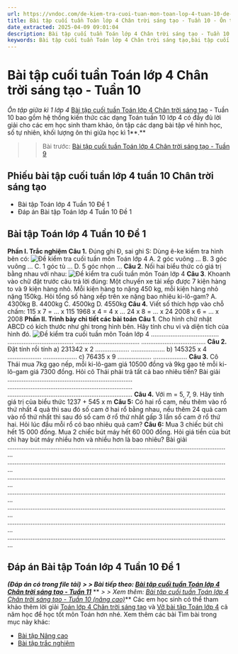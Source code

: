 ```yaml
---
url: https://vndoc.com/de-kiem-tra-cuoi-tuan-mon-toan-lop-4-tuan-10-de-1-152985
title: Bài tập cuối tuần Toán lớp 4 Chân trời sáng tạo - Tuần 10 - Ôn tập giữa kì 1 lớp 4 - VnDoc.com
date_extracted: 2025-04-09 09:01:04
description: Bài tập cuối tuần Toán lớp 4 Chân trời sáng tạo - Tuần 10 có đáp án giúp các em học sinh ôn tập, nâng cao kỹ năng giải Toán lớp 4 CTST.
keywords: Bài tập cuối tuần Toán lớp 4 Chân trời sáng tạo,bài tập cuối tuần 10 lớp 4,phiếu bài tập cuối tuần lớp 4 tuần 10,Đề kiểm tra cuối tuần môn Toán lớp 4 Tuần 10,Đề kiểm tra cuối tuần môn Toán lớp 4,Bài tập cuối tuần môn Toán lớp 4,giải Toán lớp 4,giải bài tập toán 4,toán lớp 4,bài tập toán lớp 4,bài tập toán lớp 4 chương 2,ôn thi giữa học kì 1 toán 4,kiểm tra giữa học kì 1 môn Toán lớp 4
---
```


# Bài tập cuối tuần Toán lớp 4 Chân trời sáng tạo - Tuần 10
 _Ôn tập giữa kì 1 lớp 4_
[Bài tập cuối tuần Toán lớp 4 Chân trời sáng tạo](<https://vndoc.com/de-kiem-tra-cuoi-tuan-toan4>) \- Tuần 10 bao gồm hệ thống kiến thức các dạng Toán tuần 10 lớp 4 có đầy đủ lời giải cho các em học sinh tham khảo, ôn tập các dạng bài tập về hình học, số tự nhiên, khối lượng ôn thi giữa học kì 1**.**
>> Bài trước: [Bài tập cuối tuần Toán lớp 4 Chân trời sáng tạo - Tuần 9](<https://vndoc.com/de-kiem-tra-cuoi-tuan-mon-toan-lop-4-tuan-9-de-1-151782>)
## **Phiếu bài tập cuối tuần lớp 4 tuần 10 Chân trời sáng tạo**
  * Bài tập Toán lớp 4 Tuần 10 Đề 1
  * Đáp án Bài tập Toán lớp 4 Tuần 10 Đề 1

## **Bài tập Toán lớp 4 Tuần 10 Đề 1**
**Phần I. Trắc nghiệm**
**Câu 1.** Đúng ghi Đ, sai ghi S:
Dùng ê-ke kiểm tra hình bên có:
![Đề kiểm tra cuối tuần môn Toán lớp 4](https://i.vdoc.vn/data/image/2018/09/12/de-kiem-tra-cuoi-tuan-mon-toan-lop-4-tuan-10-de-1-a.jpg)
A. 2 góc vuông …
B. 3 góc vuông …
C. 1 góc tù …
D. 5 góc nhọn …
**Câu 2**. Nối hai biểu thức có giá trị bằng nhau với nhau:
![Đề kiểm tra cuối tuần môn Toán lớp 4](https://i.vdoc.vn/data/image/2018/09/12/de-kiem-tra-cuoi-tuan-mon-toan-lop-4-tuan-10-de-1-b.jpg)
**Câu 3**. Khoanh vào chữ đặt trước câu trả lời đúng:
Một chuyến xe tải xếp được 7 kiện hàng to và 9 kiện hàng nhỏ. Mỗi kiện hàng to nặng 450 kg, mỗi kiện hàng nhỏ nặng 150kg. Hỏi tổng số hàng xếp trên xe nặng bao nhiêu ki-lô-gam?
A. 4300kg
B. 4400kg
C. 4500kg
D. 4550kg
**Câu 4.** Viết số thích hợp vào chỗ chấm:
115 x 7 = … x 115
1968 x 4 = 4 x …
24 x 8 = … x 24
2008 x 6 = … x 2008
**Phần II. Trình bày chi tiết các bài toán**
**Câu 1**. Cho hình chữ nhật ABCD có kích thước như ghi trong hình bên. Hãy tính chu vi và diện tích của hình đó.
![Đề kiểm tra cuối tuần môn Toán lớp 4](https://i.vdoc.vn/data/image/2018/09/12/de-kiem-tra-cuoi-tuan-mon-toan-lop-4-tuan-10-de-1-c.jpg)
………………………………..
……………………………….
………………………………
………………………………
**Câu 2.** Đặt tính rồi tính
a\) 231342 x 2
……………….
……………….
b\) 145325 x 4
……………….
……………….
c\) 76435 x 9
……………….
……………….
**Câu 3.** Cô Thái mua 7kg gạo nếp, mỗi ki-lô-gam giá 10500 đồng và 9kg gạo tẻ mỗi ki-lô-gam giá 7300 đồng. Hỏi cô Thái phải trả tất cả bao nhiêu tiền?
Bài giải
…………………………………………………………….
…………………………………………………………….
…………………………………………………………….
**Câu 4.** Với m = 5, 7, 9. Hãy tính giá trị của biểu thức 1237 + 545 x m
**Câu 5:** Có hai rổ cam, nếu thêm vào rổ thứ nhất 4 quả thì sau đó số cam ở hai rổ bằng nhau, nếu thêm 24 quả cam vào rổ thứ nhất thì sau đó số cam ở rổ thứ nhất gấp 3 lần số cam ở rổ thứ hai. Hỏi lúc đầu mỗi rổ có bao nhiêu quả cam?
**Câu 6:** Mua 3 chiếc bút chì hết 15 000 đồng. Mua 2 chiếc bút máy hết 60 000 đồng. Hỏi giá tiền của bút chì hay bút máy nhiều hơn và nhiều hơn là bao nhiêu?
Bài giải
…………………………………………………………….………………….……………………………
……………………………………………………………….……………….……………………………
……………………………………………………………….………………….…………………………
……………………………………………………………….……………….……………………………
…………………………………………………………….…………………….…………………………
…………………………………………………………….………………….……………………………
…………………………………………………………….………………….……………………………
## **Đáp án Bài tập Toán lớp 4 Tuần 10 Đề 1**
_**\(Đáp án có trong file tải\)**_
**_> > Bài tiếp theo: [Bài tập cuối tuần Toán lớp 4 Chân trời sáng tạo - Tuần 11](<https://vndoc.com/de-kiem-tra-cuoi-tuan-mon-toan-lop-4-tuan-11-de-1-152992>)_**
** _> > Xem thêm: [Bài tập cuối tuần Toán lớp 4 Chân trời sáng tạo - Tuần 10 \(nâng cao\)](<https://vndoc.com/bai-tap-cuoi-tuan-toan-lop-4-chan-troi-sang-tao-tuan-10-nang-cao-300263>)_**
Các em học sinh có thể tham khảo thêm lời giải [Toán lớp 4 Chân trời sáng tạo](<https://vndoc.com/toan-lop-4-chan-troi-sang-tao>) và [Vở bài tập Toán lớp 4](<https://vndoc.com/vo-bt-toan4>) cả năm học để học tốt môn Toán hơn nhé.
Xem thêm các bài Tìm bài trong mục này khác:
  * [Bài tập Nâng cao](</bai-tap-cuoi-tuan-toan-lop-4-chan-troi-sang-tao-tuan-10-nang-cao-300263>)
  * [Bài tập trắc nghiệm](</luyen-tap-kien-thuc-toan-lop-4-tuan-10-ctst-327579>)

